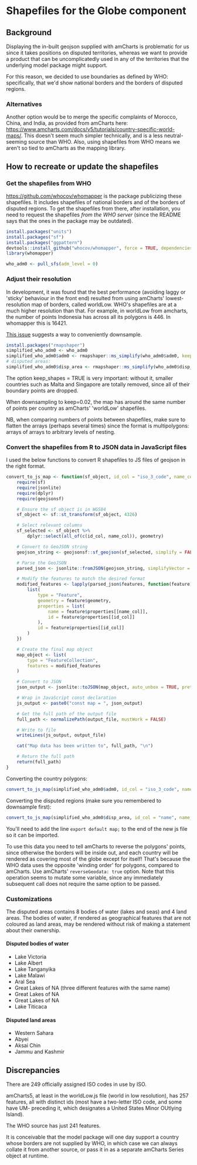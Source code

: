 # Shapefiles for the Globe component

## Background

Displaying the in-built geojson supplied with amCharts is problematic for us since it takes positions on disputed territories, whereas we want to provide a product that can be uncomplicatedly used in any of the territories that the underlying model package might support.

For this reason, we decided to use boundaries as defined by WHO: specifically, that we'd show national borders and the borders of disputed regions.

### Alternatives

Another option would be to merge the specific complaints of Morocco, China, and India, as provided from amCharts here: https://www.amcharts.com/docs/v5/tutorials/country-specific-world-maps/. This doesn't seem much simpler technically, and is a less neutral-seeming source than WHO. Also, using shapefiles from WHO means we aren't so tied to amCharts as the mapping library.

## How to recreate or update the shapefiles

### Get the shapefiles from WHO

https://github.com/whocov/whomapper is the package publicizing these shapefiles. It includes shapefiles of national borders and of the borders of disputed regions. To get the shapefiles from there, after installation, you need to request the shapefiles *from the WHO server* (since the README says that the ones in the package may be outdated).

```R
install.packages("units")
install.packages("sf")
install.packages("ggpattern")
devtools::install_github("whocov/whomapper", force = TRUE, dependencies = TRUE)
library(whomapper)

who_adm0 <- pull_sfs(adm_level = 0)
```

### Adjust their resolution

In development, it was found that the best performance (avoiding laggy or 'sticky' behaviour in the front end) resulted from using amCharts' lowest-resolution map of borders, called worldLow. WHO's shapefiles are at a much higher resolution than that. For example, in worldLow from amcharts, the number of points Indonesia has across all its polygons is 446. In whomapper this is 16421.

[This issue](https://github.com/whocov/whomapper/issues/3) suggests a way to conveniently downsample.

```R
install.packages("rmapshaper")
simplified_who_adm0 <- who_adm0
simplified_who_adm0$adm0 <- rmapshaper::ms_simplify(who_adm0$adm0, keep = 0.02, keep_shapes = TRUE)
# disputed areas:
simplified_who_adm0$disp_area <- rmapshaper::ms_simplify(who_adm0$disp_area, keep = 0.02, keep_shapes = TRUE)
```

The option keep_shapes = TRUE is very important: without it, smaller countries such as Malta and Singapore are totally removed, since all of their boundary points are dropped.

When downsampling to keep=0.02, the map has around the same number of points per country as amCharts' 'worldLow' shapefiles.

NB, when comparing numbers of points between shapefiles, make sure to flatten the arrays (perhaps several times) since the format is multipolygons: arrays of arrays to arbitrary levels of nesting.

### Convert the shapefiles from R to JSON data in JavaScript files

I used the below functions to convert R shapefiles to JS files of geojson in the right format.

```R
convert_to_js_map <- function(sf_object, id_col = "iso_3_code", name_col = "adm0_viz_name", output_file = "world_map.js") {
    require(sf)
    require(jsonlite)
    require(dplyr)
    require(geojsonsf)

    # Ensure the sf object is in WGS84
    sf_object <- sf::st_transform(sf_object, 4326)

    # Select relevant columns
    sf_selected <- sf_object %>%
        dplyr::select(all_of(c(id_col, name_col)), geometry)

    # Convert to GeoJSON string
    geojson_string <- geojsonsf::sf_geojson(sf_selected, simplify = FALSE)

    # Parse the GeoJSON
    parsed_json <- jsonlite::fromJSON(geojson_string, simplifyVector = FALSE)

    # Modify the features to match the desired format
    modified_features <- lapply(parsed_json$features, function(feature) {
        list(
            type = "Feature",
            geometry = feature$geometry,
            properties = list(
                name = feature$properties[[name_col]],
                id = feature$properties[[id_col]]
            ),
            id = feature$properties[[id_col]]
        )
    })

    # Create the final map object
    map_object <- list(
        type = "FeatureCollection",
        features = modified_features
    )

    # Convert to JSON
    json_output <- jsonlite::toJSON(map_object, auto_unbox = TRUE, pretty = TRUE)

    # Wrap in JavaScript const declaration
    js_output <- paste0("const map = ", json_output)

    # Get the full path of the output file
    full_path <- normalizePath(output_file, mustWork = FALSE)

    # Write to file
    writeLines(js_output, output_file)

    cat("Map data has been written to", full_path, "\n")

    # Return the full path
    return(full_path)
}
```

Converting the country polygons:
```R
convert_to_js_map(simplified_who_adm0$adm0, id_col = "iso_3_code", name_col = "adm0_viz_name", output_file = "simplified_WHO_adm0_22102024.js")
```

Converting the disputed regions (make sure you remembered to downsample first):
```R
convert_to_js_map(simplified_who_adm0$disp_area, id_col = "name", name_col = "name", output_file = "simplified_WHO_disputed_areas_22102024.js")
```

You'll need to add the line `export default map;` to the end of the new js file so it can be imported.

To use this data you need to tell amCharts to reverse the polygons' points, since otherwise the borders will be inside out, and each country will be rendered as covering most of the globe except for itself! That's because the WHO data uses the opposite 'winding order' for polygons, compared to amCharts. Use amCharts' `reverseGeodata: true` option. Note that this operation seems to mutate some variable, since any immediately subsequent call does not require the same option to be passed.

### Customizations

The disputed areas contains 8 bodies of water (lakes and seas) and 4 land areas. The bodies of water, if rendered as geographical features that are not coloured as land areas, may be rendered without risk of making a statement about their ownership.

#### Disputed bodies of water

* Lake Victoria
* Lake Albert
* Lake Tanganyika
* Lake Malawi
* Aral Sea
* Great Lakes of NA (three different features with the same name)
* Great Lakes of NA
* Great Lakes of NA
* Lake Titicaca

#### Disputed land areas

* Western Sahara
* Abyei
* Aksai Chin
* Jammu and Kashmir

## Discrepancies

There are 249 officially assigned ISO codes in use by ISO.

amCharts5, at least in the worldLow.js file (world in low resolution), has 257 features, all with distinct ids (most have a two-letter ISO code, and some have UM- preceding it, which designates a United States Minor OUtlying Island).

The WHO source has just 241 features.

It is conceivable that the model package will one day support a country whose borders are not supplied by WHO, in which case we can always collate it from another source, or pass it in as a separate amCharts Series object at runtime.
